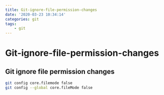 ```yaml
---
title: Git-ignore-file-permission-changes
date: '2020-03-23 10:34:14'
categories: git
tags:
    - git
---
```


# Git-ignore-file-permission-changes

## Git ignore file permission changes

```bash
git config core.filemode false
git config --global core.fileMode false
```
